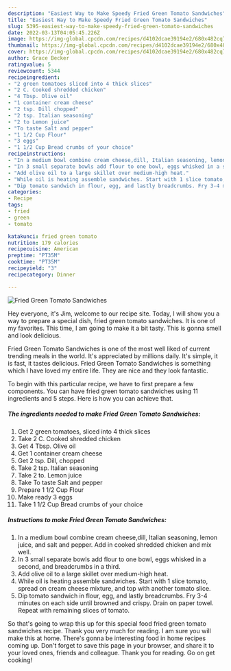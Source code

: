 ```yaml
---
description: "Easiest Way to Make Speedy Fried Green Tomato Sandwiches"
title: "Easiest Way to Make Speedy Fried Green Tomato Sandwiches"
slug: 5395-easiest-way-to-make-speedy-fried-green-tomato-sandwiches
date: 2022-03-13T04:05:45.226Z
image: https://img-global.cpcdn.com/recipes/d4102dcae39194e2/680x482cq70/fried-green-tomato-sandwiches-recipe-main-photo.jpg
thumbnail: https://img-global.cpcdn.com/recipes/d4102dcae39194e2/680x482cq70/fried-green-tomato-sandwiches-recipe-main-photo.jpg
cover: https://img-global.cpcdn.com/recipes/d4102dcae39194e2/680x482cq70/fried-green-tomato-sandwiches-recipe-main-photo.jpg
author: Grace Becker
ratingvalue: 5
reviewcount: 5344
recipeingredient:
- "2 green tomatoes sliced into 4 thick slices"
- "2 C. Cooked shredded chicken"
- "4 Tbsp. Olive oil"
- "1 container cream cheese"
- "2 tsp. Dill chopped"
- "2 tsp. Italian seasoning"
- "2 to Lemon juice"
- "To taste Salt and pepper"
- "1 1/2 Cup Flour"
- "3 eggs"
- "1 1/2 Cup Bread crumbs of your choice"
recipeinstructions:
- "In a medium bowl combine cream cheese,dill, Italian seasoning, lemon juice, and salt and pepper. Add in cooked shredded chicken and mix well."
- "In 3 small separate bowls add flour to one bowl, eggs whisked in a second, and breadcrumbs in a third."
- "Add olive oil to a large skillet over medium-high heat."
- "While oil is heating assemble sandwiches. Start with 1 slice tomato, spread on cream cheese mixture, and top with another tomato slice."
- "Dip tomato sandwich in flour, egg, and lastly breadcrumbs. Fry 3-4 minutes on each side until browned and crispy. Drain on paper towel. Repeat with remaining slices of tomato."
categories:
- Recipe
tags:
- fried
- green
- tomato

katakunci: fried green tomato 
nutrition: 179 calories
recipecuisine: American
preptime: "PT35M"
cooktime: "PT35M"
recipeyield: "3"
recipecategory: Dinner

---
```



![Fried Green Tomato Sandwiches](https://img-global.cpcdn.com/recipes/d4102dcae39194e2/680x482cq70/fried-green-tomato-sandwiches-recipe-main-photo.jpg)

Hey everyone, it's Jim, welcome to our recipe site. Today, I will show you a way to prepare a special dish, fried green tomato sandwiches. It is one of my favorites. This time, I am going to make it a bit tasty. This is gonna smell and look delicious.

Fried Green Tomato Sandwiches is one of the most well liked of current trending meals in the world. It's appreciated by millions daily. It's simple, it is fast, it tastes delicious. Fried Green Tomato Sandwiches is something which I have loved my entire life. They are nice and they look fantastic.




To begin with this particular recipe, we have to first prepare a few components. You can have fried green tomato sandwiches using 11 ingredients and 5 steps. Here is how you can achieve that.

<!--inarticleads1-->

##### The ingredients needed to make Fried Green Tomato Sandwiches:

1. Get 2 green tomatoes, sliced into 4 thick slices
1. Take 2 C. Cooked shredded chicken
1. Get 4 Tbsp. Olive oil
1. Get 1 container cream cheese
1. Get 2 tsp. Dill, chopped
1. Take 2 tsp. Italian seasoning
1. Take 2 to. Lemon juice
1. Take To taste Salt and pepper
1. Prepare 1 1/2 Cup Flour
1. Make ready 3 eggs
1. Take 1 1/2 Cup Bread crumbs of your choice




<!--inarticleads2-->

##### Instructions to make Fried Green Tomato Sandwiches:

1. In a medium bowl combine cream cheese,dill, Italian seasoning, lemon juice, and salt and pepper. Add in cooked shredded chicken and mix well.
1. In 3 small separate bowls add flour to one bowl, eggs whisked in a second, and breadcrumbs in a third.
1. Add olive oil to a large skillet over medium-high heat.
1. While oil is heating assemble sandwiches. Start with 1 slice tomato, spread on cream cheese mixture, and top with another tomato slice.
1. Dip tomato sandwich in flour, egg, and lastly breadcrumbs. Fry 3-4 minutes on each side until browned and crispy. Drain on paper towel. Repeat with remaining slices of tomato.




So that's going to wrap this up for this special food fried green tomato sandwiches recipe. Thank you very much for reading. I am sure you will make this at home. There's gonna be interesting food in home recipes coming up. Don't forget to save this page in your browser, and share it to your loved ones, friends and colleague. Thank you for reading. Go on get cooking!
